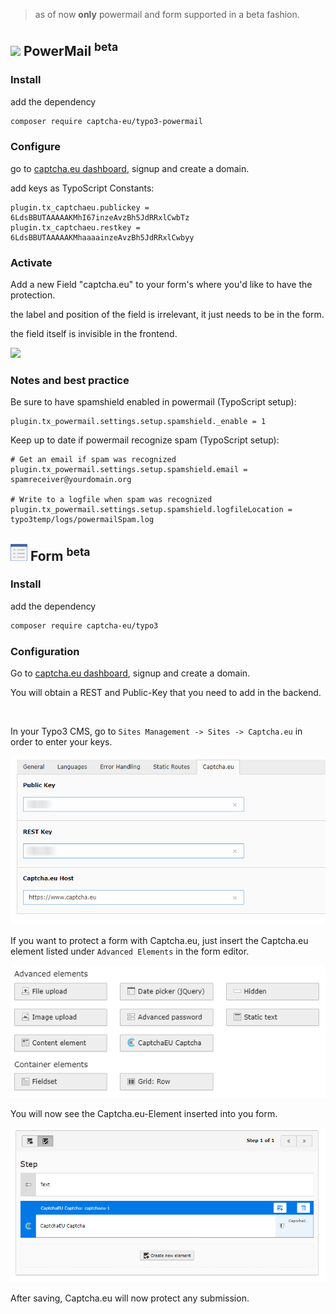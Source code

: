 
> as of now <b>only</b> powermail and form supported in a beta fashion.
## <img src="https://wp.captcha.eu/wp-content/uploads/2023/09/powermail_10.7.3.svg" width=27> PowerMail <sup>beta<sup>

### Install
add the dependency
```sh
composer require captcha-eu/typo3-powermail
```

### Configure
go to <a href="https://www.captcha.eu/dashboard">captcha.eu dashboard</a>, signup and create a domain.

add keys as  TypoScript Constants:

```
plugin.tx_captchaeu.publickey = 6LdsBBUTAAAAAKMhI67inzeAvzBh5JdRRxlCwbTz
plugin.tx_captchaeu.restkey = 6LdsBBUTAAAAAKMhaaaainzeAvzBh5JdRRxlCwbyy
```

### Activate

Add a new Field "captcha.eu" to your form's where you'd like to have the protection.


the label and position of the field is irrelevant, it just needs to be in the form.


the field itself is invisible in the frontend.

<img src="files/typo3/powermail.png">

### Notes and best practice

Be sure to have spamshield enabled in powermail (TypoScript setup):


```
plugin.tx_powermail.settings.setup.spamshield._enable = 1
```

Keep up to date if powermail recognize spam (TypoScript setup):

```
# Get an email if spam was recognized
plugin.tx_powermail.settings.setup.spamshield.email = spamreceiver@yourdomain.org

# Write to a logfile when spam was recognized
plugin.tx_powermail.settings.setup.spamshield.logfileLocation = typo3temp/logs/powermailSpam.log
```

## <img src="files/typo3/form.svg" width=27> Form <sup>beta<sup>

### Install
add the dependency
```bash
composer require captcha-eu/typo3
```

### Configuration
Go to <a href="https://www.captcha.eu/dashboard">captcha.eu dashboard</a>, signup and create a domain.

You will obtain a REST and Public-Key that you need to add in the backend.

<br />

In your Typo3 CMS, go to `Sites Management -> Sites -> Captcha.eu` in order to enter your keys.

![Typo3 Site Configuration](files/typo3/typo3-site-config.png)

If you want to protect a form with Captcha.eu, just insert the Captcha.eu element listed under `Advanced Elements` in the form editor.

![Typo3 Form Builder 1](files/typo3/typo3-form-element.png)

You will now see the Captcha.eu-Element inserted into you form.

![Typo3 Form Builder 2](files/typo3/typo3-form-config.png)

After saving, Captcha.eu will now protect any submission.
